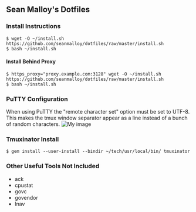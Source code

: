 ## Sean Malloy's Dotfiles

### Install Instructions
```
$ wget -O ~/install.sh https://github.com/seanmalloy/dotfiles/raw/master/install.sh
$ bash ~/install.sh
```

#### Install Behind Proxy
```
$ https_proxy="proxy.example.com:3128" wget -O ~/install.sh https://github.com/seanmalloy/dotfiles/raw/master/install.sh
$ bash ~/install.sh
```

### PuTTY Configuration
When using PuTTY the "remote character set" option must be set to UTF-8. This makes the tmux window separator appear as a line instead of a bunch of random characters. 
![My image](http://seanmalloy.github.io/dotfiles/putty_config.png)

### Tmuxinator Install
```
$ gem install --user-install --bindir ~/tech/usr/local/bin/ tmuxinator
```

### Other Useful Tools Not Included
* ack
* cpustat
* govc
* govendor
* lnav
